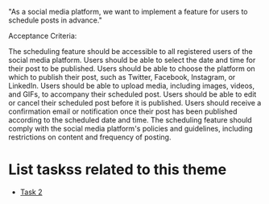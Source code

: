 "As a social media platform, we want to implement a feature for users to schedule posts in advance."

Acceptance Criteria:

The scheduling feature should be accessible to all registered users of the social media platform.
Users should be able to select the date and time for their post to be published.
Users should be able to choose the platform on which to publish their post, such as Twitter, Facebook, Instagram, or LinkedIn.
Users should be able to upload media, including images, videos, and GIFs, to accompany their scheduled post.
Users should be able to edit or cancel their scheduled post before it is published.
Users should receive a confirmation email or notification once their post has been published according to the scheduled date and time.
The scheduling feature should comply with the social media platform's policies and guidelines, including restrictions on content and frequency of posting.

# List taskss related to this theme

* [Task 2](documentation/theme_1/initiatives/epics/stories/tasks/task2.md)